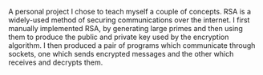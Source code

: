 A personal project I chose to teach myself a couple of concepts. RSA is a widely-used method of securing communications over the internet.
I first manually implemented RSA, by generating large primes and then using them to produce the public and private key used by the encryption algorithm. I then produced a pair of programs which communicate through sockets, one which sends encrypted messages and the other which receives and decrypts them.
